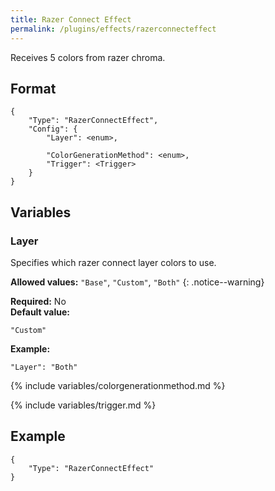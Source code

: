 ```yaml
---
title: Razer Connect Effect
permalink: /plugins/effects/razerconnecteffect
---
```


Receives 5 colors from razer chroma.

## Format

~~~
{
    "Type": "RazerConnectEffect",
    "Config": {
        "Layer": <enum>,

        "ColorGenerationMethod": <enum>,
        "Trigger": <Trigger>
    }
}
~~~

## Variables

### Layer
<div class="variable-block" markdown="block">

Specifies which razer connect layer colors to use.

**Allowed values:** `"Base"`, `"Custom"`, `"Both"`
{: .notice--warning}

**Required:** No<br>
**Default value:**
~~~
"Custom"
~~~
**Example:**
~~~
"Layer": "Both"
~~~

</div>

{% include variables/colorgenerationmethod.md %}

{% include variables/trigger.md %}

## Example

~~~
{
    "Type": "RazerConnectEffect"
}
~~~